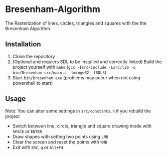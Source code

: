 # Bresenham-Algorithm
The Rasterization of lines, circles, triangles and squares with the the Bresenham Algorithm

## Installation
1. Clone the repository
2. (Optional and requiers SDL to be installed and correctly linked) Build the project yourself with `make`
   (`gcc -Isrc/include -Lsrc/lib -o bin/Bresenham src/main.c -lmingw32 -lSDL3`)
3. Start `bin/Bresenham.exe` (problems may occur when not using powershell to start)

## Usage
Note: You can alter some settings in `src/constants.h` if you rebuild the project

- Switch between line, circle, triangle and square drawing mode with `SPACE` or `ENTER` 
- Draw shapes with setting two points using `LMB`
- Clear the screen and reset the points with `RMB`
- Exit with `ESC`, `q` or `Alt+F4`
